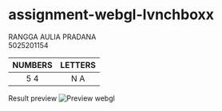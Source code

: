 # assignment-webgl-lvnchboxx
RANGGA AULIA PRADANA <br>
5025201154


| NUMBERS| LETTERS|
 | :---:  |  :---: |
 | 5 4    |  N A   |
 
 Result preview
 ![Preview webgl](https://user-images.githubusercontent.com/81525850/190904986-aa23848d-9561-4a11-950b-6e401eec4eb8.png)
